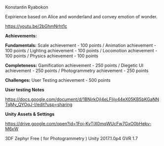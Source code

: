 Konstantin Ryabokon

Expirience based on Alice and wonderland and convey emotion of wonder.

https://youtu.be/2bGhmNrht1c

<b>Achievements:</b>

 <b>Fundamentals:</b> Scale achievement - 100 points / Animation achievement - 100 points / Lighting achievement - 100 points / Locomotion achievement - 100 points / Physics achievement - 100 points

 <b>Completeness:</b> Gamification achievement - 250 points / Diegetic UI achievement - 250 points / Photogrammetry achievement - 250 points

 <b>Challenges:</b> User Testing achievement   - 500 points

<b>User testing Notes</b>

https://docs.google.com/document/d/1BNjrkOjI4eLFIijy44eX05KB5bKGaNNTqMy_QYOqJ-I/edit?usp=sharing

<b>Unity Assets & Settings </b>

https://drive.google.com/open?id=1Foj-KvTiX0mqWUcFw7GxO0bHekv-M6xW

3DF Zephyr Free ( for Photogrammetry )
Unity 2017.1.0p4
GVR 1.7
